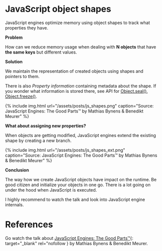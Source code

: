# JavaScript object shapes

JavaScript engines optimize memory using object shapes to track what properties they have.

**Problem**

How can we reduce memory usage when dealing with **N objects** that have **the same keys** but different values.

**Solution**

We maintain the representation of created objects using shapes and pointers to them.

There is also _Property information_ containing metadata about the shape. If you wonder what information is stored there, see API for
[Object.seal()](https://developer.mozilla.org/en-US/docs/Web/JavaScript/Reference/Global_Objects/Object/seal), [Object.freeze()](https://developer.mozilla.org/en-US/docs/Web/JavaScript/Reference/Global_Objects/Object/freeze).

{% include img.html url="/assets/posts/js_shapes.png" caption="Source: JavaScript Engines: The Good Parts™ by Mathias Bynens & Benedikt Meurer" %}

**What about assigning new properties?**


When objects are getting modified, JavaScript engines extend the existing shape by creating a new branch.


{% include img.html url="/assets/posts/js_shapes_ext.png" caption="Source: JavaScript Engines: The Good Parts™ by Mathias Bynens & Benedikt Meurer" %}


**Conclusion**

The way how we create JavaScript objects have impact on the runtime. Be good citizen and initialize your objects in one go.
There is a lot going on under the hood when JavaScript is executed.

I highly recommend to watch the talk and look into JavaScript engine internals.


# References

Go watch the talk about [JavaScript Engines: The Good Parts™](https://www.youtube.com/watch?v=5nmpokoRaZI){: target="_blank" rel="nofollow } by Mathias Bynens & Benedikt Meurer.
